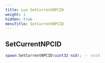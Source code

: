 ```yaml
---
title: Lua SetCurrentNPCID
weight: 1
hidden: true
menuTitle: SetCurrentNPCID
---
```

## SetCurrentNPCID
```lua
spawn:SetCurrentNPCID(uint32 nid); -- void
```